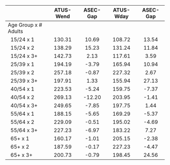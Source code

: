 
|                      |    ATUS-Wend |     ASEC-Gap |    ATUS-Wday |     ASEC-Gap |
| -------------------- | :----------: | :----------: | :----------: | :----------: |
| Age Group x # Adults |              |              |              |              |
| &nbsp;&nbsp;15/24 x 1 |       130.31 |        10.69 |       108.72 |        13.54 |
| &nbsp;&nbsp;15/24 x 2 |       138.29 |        15.23 |       131.24 |        11.84 |
| &nbsp;&nbsp;15/24 x 3+ |       142.73 |         2.13 |       117.61 |         3.59 |
| &nbsp;&nbsp;25/39 x 1 |       194.19 |        -3.79 |       165.94 |        10.94 |
| &nbsp;&nbsp;25/39 x 2 |       257.18 |        -0.87 |       227.32 |         2.67 |
| &nbsp;&nbsp;25/39 x 3+ |       197.91 |         1.33 |       155.94 |        27.13 |
| &nbsp;&nbsp;40/54 x 1 |       223.53 |        -5.24 |       159.75 |        -7.37 |
| &nbsp;&nbsp;40/54 x 2 |       269.13 |       -12.20 |       203.95 |        -1.41 |
| &nbsp;&nbsp;40/54 x 3+ |       249.65 |        -7.85 |       197.75 |         1.44 |
| &nbsp;&nbsp;55/64 x 1 |       188.15 |        -5.65 |       169.29 |        -5.37 |
| &nbsp;&nbsp;55/64 x 2 |       229.09 |        -0.51 |       195.02 |        -4.69 |
| &nbsp;&nbsp;55/64 x 3+ |       227.23 |        -6.97 |       183.22 |         7.27 |
| &nbsp;&nbsp;65+ x 1  |       160.17 |        -1.01 |       205.15 |        -2.38 |
| &nbsp;&nbsp;65+ x 2  |       187.59 |        -0.17 |       227.23 |        -4.47 |
| &nbsp;&nbsp;65+ x 3+ |       200.73 |        -0.79 |       198.45 |        24.56 |


